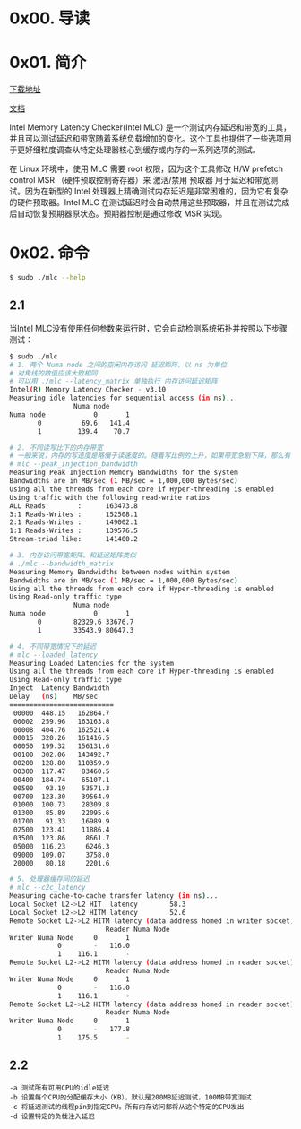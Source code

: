 # 0x00. 导读

# 0x01. 简介

[下载地址](https://www.intel.com/content/www/us/en/download/736633/736634/intel-memory-latency-checker-intel-mlc.html)

[文档](https://www.intel.com/content/www/us/en/developer/articles/tool/intelr-memory-latency-checker.html)

Intel Memory Latency Checker(Intel MLC) 是一个测试内存延迟和带宽的工具，并且可以测试延迟和带宽随着系统负载增加的变化。这个工具也提供了一些选项用于更好细粒度调查从特定处理器核心到缓存或内存的一系列选项的测试。

在 Linux 环境中，使用 MLC 需要 root 权限，因为这个工具修改 H/W prefetch control MSR （硬件预取控制寄存器）来 激活/禁用 预取器 用于延迟和带宽测试。因为在新型的 Intel 处理器上精确测试内存延迟是非常困难的，因为它有复杂的硬件预取器。Intel MLC 在测试延迟时会自动禁用这些预取器，并且在测试完成后自动恢复预期器原状态。预期器控制是通过修改 MSR 实现。

# 0x02. 命令

```bash
$ sudo ./mlc --help
```

## 2.1 

当Intel MLC没有使用任何参数来运行时，它会自动检测系统拓扑并按照以下步骤测试：

```bash
$ sudo ./mlc 
# 1. 两个 Numa node 之间的空闲内存访问 延迟矩阵，以 ns 为单位
# 对角线的数值应该大致相同
# 可以用 ./mlc --latency_matrix 单独执行 内存访问延迟矩阵
Intel(R) Memory Latency Checker - v3.10
Measuring idle latencies for sequential access (in ns)...
                Numa node
Numa node            0       1
       0          69.6   141.4
       1         139.4    70.7

# 2. 不同读写比下的内存带宽
# 一般来说，内存的写速度是略慢于读速度的。随着写比例的上升，如果带宽急剧下降，那么有可能出现了问题。
# mlc --peak_injection_bandwidth
Measuring Peak Injection Memory Bandwidths for the system
Bandwidths are in MB/sec (1 MB/sec = 1,000,000 Bytes/sec)
Using all the threads from each core if Hyper-threading is enabled     
Using traffic with the following read-write ratios
ALL Reads        :      163473.8
3:1 Reads-Writes :      152508.1
2:1 Reads-Writes :      149002.1
1:1 Reads-Writes :      139576.5                                                                                     
Stream-triad like:      141400.2        

# 3. 内存访问带宽矩阵。和延迟矩阵类似
# ./mlc --bandwidth_matrix
Measuring Memory Bandwidths between nodes within system 
Bandwidths are in MB/sec (1 MB/sec = 1,000,000 Bytes/sec)
Using all the threads from each core if Hyper-threading is enabled
Using Read-only traffic type
                Numa node          
Numa node            0       1
       0        82329.6 33676.7
       1        33543.9 80647.3

# 4. 不同带宽情况下的延迟
# mlc --loaded_latency                                                      
Measuring Loaded Latencies for the system
Using all the threads from each core if Hyper-threading is enabled
Using Read-only traffic type    
Inject  Latency Bandwidth     
Delay   (ns)    MB/sec     
==========================
 00000  448.15   162864.7
 00002  259.96   163163.8
 00008  404.76   162521.4
 00015  320.26   161416.5
 00050  199.32   156131.6
 00100  302.06   143492.7
 00200  128.80   110359.9
 00300  117.47    83460.5
 00400  184.74    65107.1
 00500   93.19    53571.3             
 00700  123.30    39564.9          
 01000  100.73    28309.8
 01300   85.89    22095.6                     
 01700   91.33    16989.9                   
 02500  123.41    11886.4              
 03500  123.86     8661.7                                
 05000  116.23     6246.3
 09000  109.07     3758.0     
 20000   80.18     2201.6     

# 5. 处理器缓存间的延迟
# mlc --c2c_latency
Measuring cache-to-cache transfer latency (in ns)...      
Local Socket L2->L2 HIT  latency        58.3             
Local Socket L2->L2 HITM latency        52.6             
Remote Socket L2->L2 HITM latency (data address homed in writer socket)
                        Reader Numa Node          
Writer Numa Node     0       1  
            0        -   116.0  
            1    116.1       -  
Remote Socket L2->L2 HITM latency (data address homed in reader socket)
                        Reader Numa Node                  
Writer Numa Node     0       1                           
            0        -   116.0                           
            1    116.1       -                                                                                       
Remote Socket L2->L2 HITM latency (data address homed in reader socket)
                        Reader Numa Node
Writer Numa Node     0       1  
            0        -   177.8  
            1    175.5       -  
```

## 2.2

```
-a 测试所有可用CPU的idle延迟
-b 设置每个CPU的分配缓存大小（KB），默认是200MB延迟测试，100MB带宽测试
-c 将延迟测试的线程pin到指定CPU。所有内存访问都将从这个特定的CPU发出
-d 设置特定的负载注入延迟
```